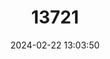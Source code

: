---
title: "13721"
category: "Monopterus indicus"
draft: false
date: 2024-02-22 13:03:50
languages:
  English: ["Bombay Swampeel"]
---
